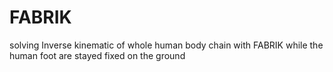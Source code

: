 # FABRIK
solving Inverse kinematic of whole human body chain with FABRIK while the human foot are stayed fixed on the ground
